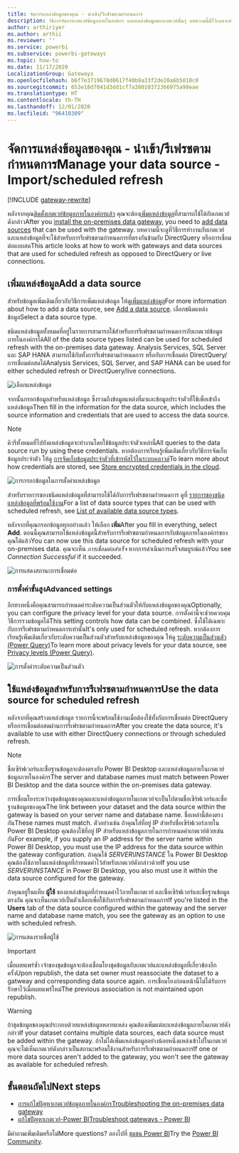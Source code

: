 ```yaml
---
title: จัดการแหล่งข้อมูลของคุณ - นำเข้า/รีเฟรชตามกำหนดการ
description: วิธีการจัดการเกตเวย์ข้อมูลภายในองค์กร และแหล่งข้อมูลของเกตเวย์นั้นๆ บทความนี้มีไว้เฉพาะสำหรับแหล่งข้อมูลที่สามารถใช้ได้กับการนำเข้า/การรีเฟรชที่กำหนดตารางเวลา
author: arthiriyer
ms.author: arthii
ms.reviewer: ''
ms.service: powerbi
ms.subservice: powerbi-gateways
ms.topic: how-to
ms.date: 11/17/2020
LocalizationGroup: Gateways
ms.openlocfilehash: b6f7e3719678d0617f40b9a33f2de20a6b5010c0
ms.sourcegitcommit: 653e18d7041d3dd1cf7a38010372366975a98eae
ms.translationtype: HT
ms.contentlocale: th-TH
ms.lasthandoff: 12/01/2020
ms.locfileid: "96410309"
---
```

# <a name="manage-your-data-source---importscheduled-refresh"></a><span data-ttu-id="ebd49-104">จัดการแหล่งข้อมูลของคุณ - นำเข้า/รีเฟรชตามกำหนดการ</span><span class="sxs-lookup"><span data-stu-id="ebd49-104">Manage your data source - Import/scheduled refresh</span></span>

[!INCLUDE [gateway-rewrite](../includes/gateway-rewrite.md)]

<span data-ttu-id="ebd49-105">หลังจากคุณ[ติดตั้งเกตเวย์ข้อมูลภายในองค์กรแล้ว](/data-integration/gateway/service-gateway-install) คุณจะต้อง[เพิ่มแหล่งข้อมูล](service-gateway-data-sources.md#add-a-data-source)ที่สามารถใช้ได้กับเกตเวย์ดังกล่าว</span><span class="sxs-lookup"><span data-stu-id="ebd49-105">After you [install the on-premises data gateway](/data-integration/gateway/service-gateway-install), you need to [add data sources](service-gateway-data-sources.md#add-a-data-source) that can be used with the gateway.</span></span> <span data-ttu-id="ebd49-106">บทความนี้จะดูที่วิธีการทำงานกับเกตเวย์และแหล่งข้อมูลที่จะใช้สำหรับการรีเฟรชตามกำหนดการที่ตรงกันข้ามกับ DirectQuery หรือการเชื่อมต่อแบบสด</span><span class="sxs-lookup"><span data-stu-id="ebd49-106">This article looks at how to work with gateways and data sources that are used for scheduled refresh as opposed to DirectQuery or live connections.</span></span>

## <a name="add-a-data-source"></a><span data-ttu-id="ebd49-107">เพิ่มแหล่งข้อมูล</span><span class="sxs-lookup"><span data-stu-id="ebd49-107">Add a data source</span></span>

<span data-ttu-id="ebd49-108">สำหรับข้อมูลเพิ่มเติมเกี่ยวกับวิธีการเพิ่มแหล่งข้อมูล ให้ดู[เพิ่มแหล่งข้อมูล](service-gateway-data-sources.md#add-a-data-source)</span><span class="sxs-lookup"><span data-stu-id="ebd49-108">For more information about how to add a data source, see [Add a data source](service-gateway-data-sources.md#add-a-data-source).</span></span> <span data-ttu-id="ebd49-109">เลือกชนิดแหล่งข้อมูล</span><span class="sxs-lookup"><span data-stu-id="ebd49-109">Select a data source type.</span></span>

<span data-ttu-id="ebd49-110">ชนิดแหล่งข้อมูลทั้งหมดที่อยู่ในรายการสามารถใช้สำหรับการรีเฟรชตามกำหนดการกับเกตเวย์ข้อมูลภายในองค์กรได้</span><span class="sxs-lookup"><span data-stu-id="ebd49-110">All of the data source types listed can be used for scheduled refresh with the on-premises data gateway.</span></span> <span data-ttu-id="ebd49-111">Analysis Services, SQL Server และ SAP HANA สามารถใช้กับทั้งการรีเฟรชตามกำหนดการ หรือกับการเชื่อมต่อ DirectQuery/การเชื่อมต่อสดได้</span><span class="sxs-lookup"><span data-stu-id="ebd49-111">Analysis Services, SQL Server, and SAP HANA can be used for either scheduled refresh or DirectQuery/live connections.</span></span>

![เลือกแหล่งข้อมูล](media/service-gateway-enterprise-manage-scheduled-refresh/datasourcesettings2.png)

<span data-ttu-id="ebd49-113">จากนั้นกรอกข้อมูลสำหรับแหล่งข้อมูล ซึ่งรวมถึงข้อมูลแหล่งที่มาและข้อมูลประจำตัวที่ใช้เพื่อเข้าถึงแหล่งข้อมูล</span><span class="sxs-lookup"><span data-stu-id="ebd49-113">Then fill in the information for the data source, which includes the source information and credentials that are used to access the data source.</span></span>

> [!NOTE]
> <span data-ttu-id="ebd49-114">คิวรีทั้งหมดที่ไปยังแหล่งข้อมูลจะทำงานโดยใช้ข้อมูลประจำตัวเหล่านี้</span><span class="sxs-lookup"><span data-stu-id="ebd49-114">All queries to the data source run by using these credentials.</span></span> <span data-ttu-id="ebd49-115">หากต้องการเรียนรู้เพิ่มเติมเกี่ยวกับวิธีการจัดเก็บข้อมูลประจำตัว ให้ดู [การจัดเก็บข้อมูลประจำตัวที่เข้ารหัสไว้ในระบบคลาวด์](service-gateway-data-sources.md#store-encrypted-credentials-in-the-cloud)</span><span class="sxs-lookup"><span data-stu-id="ebd49-115">To learn more about how credentials are stored, see [Store encrypted credentials in the cloud](service-gateway-data-sources.md#store-encrypted-credentials-in-the-cloud).</span></span>

![การกรอกข้อมูลในการตั้งค่าแหล่งข้อมูล](media/service-gateway-enterprise-manage-scheduled-refresh/datasourcesettings3-oracle.png)

<span data-ttu-id="ebd49-117">สำหรับรายการของชนิดแหล่งข้อมูลที่สามารถใช้ได้กับการรีเฟรชตามกำหนดการ ดูที่ [รายการของชนิดแหล่งข้อมูลที่พร้อมใช้งาน](service-gateway-data-sources.md#list-of-available-data-source-types)</span><span class="sxs-lookup"><span data-stu-id="ebd49-117">For a list of data source types that can be used with scheduled refresh, see [List of available data source types](service-gateway-data-sources.md#list-of-available-data-source-types).</span></span>

<span data-ttu-id="ebd49-118">หลังจากที่คุณกรอกข้อมูลทุกอย่างแล้ว ให้เลือก **เพิ่ม**</span><span class="sxs-lookup"><span data-stu-id="ebd49-118">After you fill in everything, select **Add**.</span></span> <span data-ttu-id="ebd49-119">ตอนนี้คุณสามารถใช้แหล่งข้อมูลนี้สำหรับการรีเฟรชตามกำหนดการกับข้อมูลภายในองค์กรของคุณได้แล้ว</span><span class="sxs-lookup"><span data-stu-id="ebd49-119">You can now use this data source for scheduled refresh with your on-premises data.</span></span> <span data-ttu-id="ebd49-120">คุณจะเห็น *การเชื่อมต่อสำเร็จ* หากการดำเนินการเสร็จสมบูรณ์แล้ว</span><span class="sxs-lookup"><span data-stu-id="ebd49-120">You see *Connection Successful* if it succeeded.</span></span>

![การแสดงสถานะการเชื่อมต่อ](media/service-gateway-enterprise-manage-scheduled-refresh/datasourcesettings4.png)

### <a name="advanced-settings"></a><span data-ttu-id="ebd49-122">การตั้งค่าขั้นสูง</span><span class="sxs-lookup"><span data-stu-id="ebd49-122">Advanced settings</span></span>

<span data-ttu-id="ebd49-123">อีกทางหนึ่งคือคุณสามารถกำหนดค่าระดับความเป็นส่วนตัวให้กับแหล่งข้อมูลของคุณ</span><span class="sxs-lookup"><span data-stu-id="ebd49-123">Optionally, you can configure the privacy level for your data source.</span></span> <span data-ttu-id="ebd49-124">การตั้งค่านี้จะช่วยควบคุมวิธีการรวมข้อมูลได้</span><span class="sxs-lookup"><span data-stu-id="ebd49-124">This setting controls how data can be combined.</span></span> <span data-ttu-id="ebd49-125">ซึ่งใช้ได้เฉพาะกับการรีเฟรชตามกำหนดการเท่านั้น</span><span class="sxs-lookup"><span data-stu-id="ebd49-125">It's only used for scheduled refresh.</span></span> <span data-ttu-id="ebd49-126">หากต้องการเรียนรู้เพิ่มเติมเกี่ยวกับระดับความเป็นส่วนตัวสำหรับแหล่งข้อมูลของคุณ ให้ดู [ระดับความเป็นส่วนตัว (Power Query)](https://support.office.com/article/Privacy-levels-Power-Query-CC3EDE4D-359E-4B28-BC72-9BEE7900B540)</span><span class="sxs-lookup"><span data-stu-id="ebd49-126">To learn more about privacy levels for your data source, see [Privacy levels (Power Query)](https://support.office.com/article/Privacy-levels-Power-Query-CC3EDE4D-359E-4B28-BC72-9BEE7900B540).</span></span>

![การตั้งค่าระดับความเป็นส่วนตัว](media/service-gateway-enterprise-manage-scheduled-refresh/datasourcesettings9.png)

## <a name="use-the-data-source-for-scheduled-refresh"></a><span data-ttu-id="ebd49-128">ใช้แหล่งข้อมูลสำหรับการรีเฟรชตามกำหนดการ</span><span class="sxs-lookup"><span data-stu-id="ebd49-128">Use the data source for scheduled refresh</span></span>

<span data-ttu-id="ebd49-129">หลังจากที่คุณสร้างแหล่งข้อมูล รายการนี้จะพร้อมใช้งานเมื่อต้องใช้ทั้งกับการเชื่อมต่อ DirectQuery หรือการเชื่อมต่อสดผ่านการรีเฟรชตามกำหนดการ</span><span class="sxs-lookup"><span data-stu-id="ebd49-129">After you create the data source, it's available to use with either DirectQuery connections or through scheduled refresh.</span></span>

> [!NOTE]
> <span data-ttu-id="ebd49-130">ชื่อเซิร์ฟเวอร์และชื่อฐานข้อมูลจะต้องตรงกับ Power BI Desktop และแหล่งข้อมูลภายในเกตเวย์ข้อมูลภายในองค์กร</span><span class="sxs-lookup"><span data-stu-id="ebd49-130">The server and database names must match between Power BI Desktop and the data source within the on-premises data gateway.</span></span>

<span data-ttu-id="ebd49-131">การเชื่อมโยงระหว่างชุดข้อมูลของคุณและแหล่งข้อมูลภายในเกตเวย์จะเป็นไปตามชื่อเซิร์ฟเวอร์และชื่อฐานข้อมูลของคุณ</span><span class="sxs-lookup"><span data-stu-id="ebd49-131">The link between your dataset and the data source within the gateway is based on your server name and database name.</span></span> <span data-ttu-id="ebd49-132">ชื่อเหล่านี้ต้องตรงกัน</span><span class="sxs-lookup"><span data-stu-id="ebd49-132">These names must match.</span></span> <span data-ttu-id="ebd49-133">ตัวอย่างเช่น ถ้าคุณใส่ที่อยู่ IP สำหรับชื่อเซิร์ฟเวอร์ภายใน Power BI Desktop คุณต้องใช้ที่อยู่ IP สำหรับแหล่งข้อมูลภายในการกำหนดค่าเกตเวย์ด้วยเช่นกัน</span><span class="sxs-lookup"><span data-stu-id="ebd49-133">For example, if you supply an IP address for the server name within Power BI Desktop, you must use the IP address for the data source within the gateway configuration.</span></span> <span data-ttu-id="ebd49-134">ถ้าคุณใช้ *SERVER\INSTANCE* ใน Power BI Desktop คุณต้องใช้ภายในแหล่งข้อมูลที่กำหนดค่าไว้สำหรับเกตเวย์ดังกล่าวด้วย</span><span class="sxs-lookup"><span data-stu-id="ebd49-134">If you use *SERVER\INSTANCE* in Power BI Desktop, you also must use it within the data source configured for the gateway.</span></span>

<span data-ttu-id="ebd49-135">ถ้าคุณอยู่ในแท็บ **ผู้ใช้** ของแหล่งข้อมูลที่กำหนดค่าไว้ภายในเกตเวย์ และชื่อเซิร์ฟเวอร์และชื่อฐานข้อมูลตรงกัน คุณจะเห็นเกตเวย์เป็นตัวเลือกเพื่อใช้กับการรีเฟรชตามกำหนดการ</span><span class="sxs-lookup"><span data-stu-id="ebd49-135">If you're listed in the **Users** tab of the data source configured within the gateway and the server name and database name match, you see the gateway as an option to use with scheduled refresh.</span></span>

![การแสดงรายชื่อผู้ใช้](media/service-gateway-enterprise-manage-scheduled-refresh/powerbi-gateway-enterprise-schedule-refresh.png)

> [!IMPORTANT]
> <span data-ttu-id="ebd49-137">เมื่อเผยแพร่ซ้ำ เจ้าของชุดข้อมูลจะต้องเชื่อมโยงชุดข้อมูลกับเกตเวย์และแหล่งข้อมูลที่เกี่ยวข้องอีกครั้ง</span><span class="sxs-lookup"><span data-stu-id="ebd49-137">Upon republish, the data set owner must reassociate the dataset to a gatweay and corresponding data source again.</span></span> <span data-ttu-id="ebd49-138">การเชื่อมโยงก่อนหน้านี้ไม่ได้รับการรักษาไว้เมื่อเผยแพร่ใหม่</span><span class="sxs-lookup"><span data-stu-id="ebd49-138">The previous association is not maintained upon republish.</span></span> 

> [!WARNING]
> <span data-ttu-id="ebd49-139">ถ้าชุดข้อมูลของคุณประกอบด้วยแหล่งข้อมูลหลายแหล่ง คุณต้องเพิ่มแต่ละแหล่งข้อมูลภายในเกตเวย์ดังกล่าว</span><span class="sxs-lookup"><span data-stu-id="ebd49-139">If your dataset contains multiple data sources, each data source must be added within the gateway.</span></span> <span data-ttu-id="ebd49-140">ถ้าไม่ได้เพิ่มแหล่งข้อมูลอย่างน้อยหนึ่งแหล่งเข้าไปในเกตเวย์ คุณจะไม่เห็นเกตเวย์ดังกล่าวเป็นสถานะพร้อมใช้งานสำหรับการรีเฟรชตามกำหนดการ</span><span class="sxs-lookup"><span data-stu-id="ebd49-140">If one or more data sources aren't added to the gateway, you won't see the gateway as available for scheduled refresh.</span></span>

## <a name="next-steps"></a><span data-ttu-id="ebd49-141">ขั้นตอนถัดไป</span><span class="sxs-lookup"><span data-stu-id="ebd49-141">Next steps</span></span>

* [<span data-ttu-id="ebd49-142">การแก้ไขปัญหาเกตเวย์ข้อมูลภายในองค์กร</span><span class="sxs-lookup"><span data-stu-id="ebd49-142">Troubleshooting the on-premises data gateway</span></span>](/data-integration/gateway/service-gateway-tshoot)
* [<span data-ttu-id="ebd49-143">แก้ไขปัญหาเกตเวย์-Power BI</span><span class="sxs-lookup"><span data-stu-id="ebd49-143">Troubleshoot gateways - Power BI</span></span>](service-gateway-onprem-tshoot.md)

<span data-ttu-id="ebd49-144">มีคำถามเพิ่มเติมหรือไม่</span><span class="sxs-lookup"><span data-stu-id="ebd49-144">More questions?</span></span> <span data-ttu-id="ebd49-145">ลองไปที่ [ชุมชน Power BI](https://community.powerbi.com/)</span><span class="sxs-lookup"><span data-stu-id="ebd49-145">Try the [Power BI Community](https://community.powerbi.com/).</span></span>
